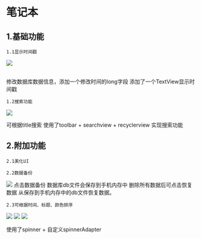 笔记本
====
1.基础功能
---
	1.1显示时间戳
	
![](https://raw.githubusercontent.com/DerrickChanJL/DerrickChanJL.github.io/master/images/normal.jpg)

<br>
修改数据库数据信息，添加一个修改时间的long字段
添加了一个TextView显示时间戳
	
	1.2搜索功能
![](https://raw.githubusercontent.com/DerrickChanJL/DerrickChanJL.github.io/master/images/search3.png)
<br>


可根据title搜索
使用了toolbar + searchview + recyclerview 实现搜索功能
	
	
2.附加功能
----
	2.1美化UI
	
	2.2数据备份
![](https://raw.githubusercontent.com/DerrickChanJL/DerrickChanJL.github.io/master/images/beifen.png)
	点击数据备份  数据库db文件会保存到手机内存中
	删除所有数据后可点击恢复数据 从保存到手机内存中的db文件恢复数据。

	2.3可根据时间、标题、颜色排序


![](https://raw.githubusercontent.com/DerrickChanJL/DerrickChanJL.github.io/master/images/time_paixu.png)
![](https://raw.githubusercontent.com/DerrickChanJL/DerrickChanJL.github.io/master/images/color.png)
![](https://raw.githubusercontent.com/DerrickChanJL/DerrickChanJL.github.io/master/images/title.png)

使用了spinner + 自定义spinnerAdapter
